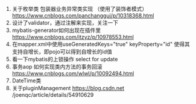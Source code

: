 1. 关于枚举类 包装器业务异常类实现 （使用了装饰者模式）
https://www.cnblogs.com/panchanggui/p/10318368.html
2. 设计了validator，通过注解来实现，关注一下
3. mybatis-generator如何出现在插件里 https://www.cnblogs.com/itzyz/p/10978553.html
4. 在mapper.xml中使用useGeneratedKeys="true" keyProperty="id" 使得其支持自增长，即pojo可以得到自增长的id值
5. 看一下mybatis的上锁操作 select for update
6. 事务aop 如何实现类内方法的事务回滚 https://www.cnblogs.com/wlwl/p/10092494.html
7. DateTime类
8. 关于pluginManagement https://blog.csdn.net /joenqc/article/details/54910629